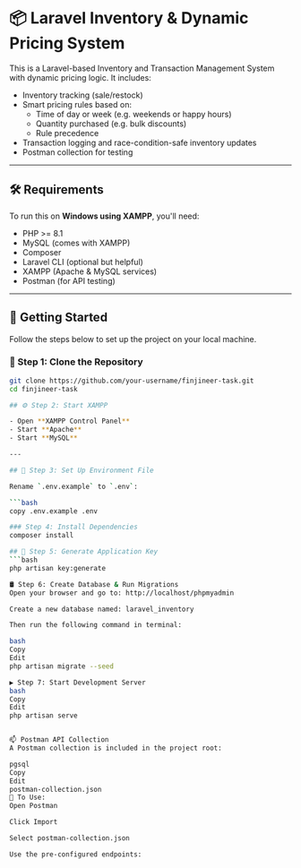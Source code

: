 # 📦 Laravel Inventory & Dynamic Pricing System

This is a Laravel-based Inventory and Transaction Management System with dynamic pricing logic. It includes:

- Inventory tracking (sale/restock)
- Smart pricing rules based on:
  - Time of day or week (e.g. weekends or happy hours)
  - Quantity purchased (e.g. bulk discounts)
  - Rule precedence
- Transaction logging and race-condition-safe inventory updates
- Postman collection for testing

---

## 🛠️ Requirements

To run this on **Windows using XAMPP**, you'll need:

- PHP >= 8.1
- MySQL (comes with XAMPP)
- Composer
- Laravel CLI (optional but helpful)
- XAMPP (Apache & MySQL services)
- Postman (for API testing)

---

## 🚀 Getting Started

Follow the steps below to set up the project on your local machine.

### 📁 Step 1: Clone the Repository

```bash
git clone https://github.com/your-username/finjineer-task.git
cd finjineer-task

## ⚙️ Step 2: Start XAMPP

- Open **XAMPP Control Panel**
- Start **Apache**
- Start **MySQL**

---

## 📝 Step 3: Set Up Environment File

Rename `.env.example` to `.env`:

```bash
copy .env.example .env

### Step 4: Install Dependencies
composer install

## 🔐 Step 5: Generate Application Key
```bash
php artisan key:generate

🛢️ Step 6: Create Database & Run Migrations
Open your browser and go to: http://localhost/phpmyadmin

Create a new database named: laravel_inventory

Then run the following command in terminal:

bash
Copy
Edit
php artisan migrate --seed

▶️ Step 7: Start Development Server
bash
Copy
Edit
php artisan serve


📫 Postman API Collection
A Postman collection is included in the project root:

pgsql
Copy
Edit
postman-collection.json
🔄 To Use:
Open Postman

Click Import

Select postman-collection.json

Use the pre-configured endpoints:

